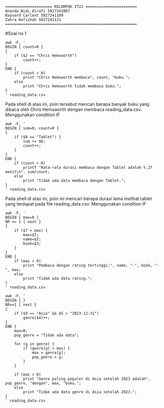 ```
===================== KELOMPOK IT22 =======================
Ananda Widi Alrafi 5027241067
Raynard Carlent 5027241109
Zahra Hafizhah 5027241121
===========================================================
```
#Soal no 1
```
awk -F, '
BEGIN { count=0 } 
{
    if ($2 == "Chris Hemsworth") 
        count++;
} 
END { 
    if (count > 0) 
        print "Chris Hemsworth membaca", count, "buku.";
    else 
        print "Chris Hemsworth tidak membaca buku.";
}
' reading_data.csv
```
Pada shell di atas ini, poin tersebut mencari berapa banyak buku yang dibaca oleh Chris Hemsworth dengan membaca reading_data.csv. Menggunakan condition IF
```
awk -F, '
BEGIN { sum=0; count=0 } 
{
    if ($8 == "Tablet") {
        sum += $6; 
        count++;
    }
} 
END { 
    if (count > 0) 
        printf "Rata-rata durasi membaca dengan Tablet adalah %.2f menit\n", sum/count;
    else 
        print "Tidak ada data membaca dengan Tablet.";
}
' reading_data.csv
```
Pada shell di atas ini, poin ini mencari berapa durasi lama melihat tablet yang terdapat pada file reading_data.csv. Menggunakan condition IF
```
awk -F, '
BEGIN { max=0 }
NR == 1 { next } 
{
    if ($7 > max) {
        max=$7; 
        name=$2; 
        book=$3;
    }
}
END { 
    if (max > 0) 
        print "Pembaca dengan rating tertinggi:", name, "-", book, "-", max;
    else 
        print "Tidak ada data rating.";
}
' reading_data.csv
```

```
awk -F, '
BEGIN { }
NR==1 { next }
{
    if ($9 == "Asia" && $5 > "2023-12-31") 
        genre[$4]++;
}
END { 
    max=0;
    pop_genre = "Tidak ada data";

    for (g in genre) {
        if (genre[g] > max) { 
            max = genre[g]; 
            pop_genre = g; 
        }
    }

    if (max > 0) 
        print "Genre paling populer di Asia setelah 2023 adalah", pop_genre, "dengan", max, "buku.";
    else 
        print "Tidak ada data genre di Asia setelah 2023.";
}
' reading_data.csv
```

